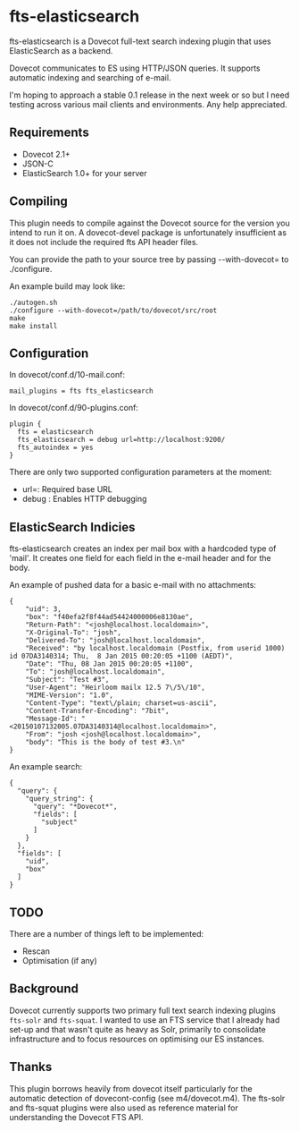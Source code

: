 # fts-elasticsearch
fts-elasticsearch is a Dovecot full-text search indexing plugin that uses ElasticSearch as a backend.

Dovecot communicates to ES using HTTP/JSON queries. It supports automatic indexing and searching of e-mail.

I'm hoping to approach a stable 0.1 release in the next week or so but I need testing across various mail clients and environments. Any help appreciated.

## Requirements
* Dovecot 2.1+
* JSON-C
* ElasticSearch 1.0+ for your server

## Compiling
This plugin needs to compile against the Dovecot source for the version you intend to run it on. A dovecot-devel package is unfortunately insufficient as it does not include the required fts API header files. 

You can provide the path to your source tree by passing --with-dovecot= to ./configure.

An example build may look like:

    ./autogen.sh
    ./configure --with-dovecot=/path/to/dovecot/src/root
    make
    make install

## Configuration
In dovecot/conf.d/10-mail.conf:

	mail_plugins = fts fts_elasticsearch

In dovecot/conf.d/90-plugins.conf:

	plugin {
	  fts = elasticsearch
	  fts_elasticsearch = debug url=http://localhost:9200/
	  fts_autoindex = yes
	}

There are only two supported configuration parameters at the moment:
* url=<elasticsearch url>: Required base URL
* debug : Enables HTTP debugging

## ElasticSearch Indicies
fts-elasticsearch creates an index per mail box with a hardcoded type of 'mail'. It creates one field for each field in the e-mail header and for the body.

An example of pushed data for a basic e-mail with no attachments:

	{
		"uid": 3,
		"box": "f40efa2f8f44ad54424000006e8130ae",
		"Return-Path": "<josh@localhost.localdomain>",
		"X-Original-To": "josh",
		"Delivered-To": "josh@localhost.localdomain",
		"Received": "by localhost.localdomain (Postfix, from userid 1000) id 07DA3140314; Thu,  8 Jan 2015 00:20:05 +1100 (AEDT)",
		"Date": "Thu, 08 Jan 2015 00:20:05 +1100",
		"To": "josh@localhost.localdomain",
		"Subject": "Test #3",
		"User-Agent": "Heirloom mailx 12.5 7\/5\/10",
		"MIME-Version": "1.0",
		"Content-Type": "text\/plain; charset=us-ascii",
		"Content-Transfer-Encoding": "7bit",
		"Message-Id": "<20150107132005.07DA3140314@localhost.localdomain>",
		"From": "josh <josh@localhost.localdomain>",
		"body": "This is the body of test #3.\n"
	}

An example search:

	{
	  "query": {
	    "query_string": {
	      "query": "*Dovecot*",
	      "fields": [
	        "subject"
	      ]
	    }
	  },
	  "fields": [
	    "uid",
	    "box"
	  ]
	}

## TODO
There are a number of things left to be implemented:
* Rescan
* Optimisation (if any)

## Background
Dovecot currently supports two primary full text search indexing plugins `fts-solr` and `fts-squat`. I wanted to use an FTS service that I already had set-up and that wasn't quite as heavy as Solr, primarily to consolidate infrastructure and to focus resources on optimising our ES instances.

## Thanks
This plugin borrows heavily from dovecot itself particularly for the automatic detection of dovecont-config (see m4/dovecot.m4). The fts-solr and fts-squat plugins were also used as reference material for understanding the Dovecot FTS API.
